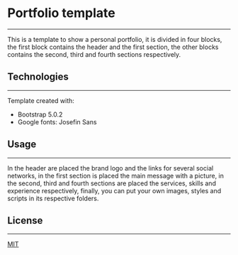 # Portfolio template

---

This is a template to show a personal portfolio, it is divided in four blocks, the first block contains the header and the first section, the other blocks contains the second, third and fourth sections respectively.

## Technologies

---

Template created with:

* Bootstrap 5.0.2
* Google fonts: Josefin Sans

## Usage

---

In the header are placed the brand logo and the links for several social networks, in the first section is placed the main message with a picture, in the second, third and fourth sections are placed the services, skills and experience respectively, finally, you can put your own images, styles and scripts in its respective folders.

## License

---

[MIT](https://choosealicense.com/licenses/mit/)





